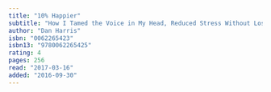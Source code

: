 ```yaml
---
title: "10% Happier"
subtitle: "How I Tamed the Voice in My Head, Reduced Stress Without Losing My Edge, and Found Self-Help That Actually Works"
author: "Dan Harris"
isbn: "0062265423"
isbn13: "9780062265425"
rating: 4
pages: 256
read: "2017-03-16"
added: "2016-09-30"
---
```


